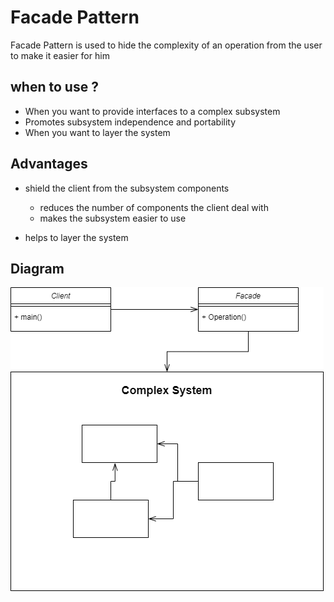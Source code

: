 # Facade Pattern
Facade Pattern is used to hide the complexity of an operation from the user to
make it easier for him

## when to use ?
- When you want to provide interfaces to a complex subsystem
- Promotes subsystem independence and portability
- When you want to layer the system

## Advantages 
- shield the client from the subsystem components
  - reduces the number of components the client deal with
  - makes the subsystem easier to use

- helps to layer the system

## Diagram
![FacadePatternDiagram](diagram.png)
